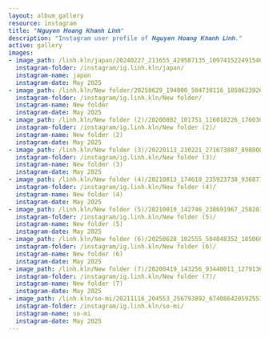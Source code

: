 ```yaml
---
layout: album_gallery
resource: instagram
title: "𝑵𝒈𝒖𝒚𝒆𝒏 𝑯𝒐𝒂𝒏𝒈 𝑲𝒉𝒂𝒏𝒉 𝑳𝒊𝒏𝒉"
description: "Instagram user profile of 𝑵𝒈𝒖𝒚𝒆𝒏 𝑯𝒐𝒂𝒏𝒈 𝑲𝒉𝒂𝒏𝒉 𝑳𝒊𝒏𝒉."
active: gallery
images: 
- image_path: /linh.kln/japan/20240227_211655_429587135_1097415224915468_3415985951360099023_n.jpg
  instagram-folder: /instagram/ig.linh.kln/japan/
  instagram-name: japan
  instagram-date: May 2025
- image_path: /linh.kln/New folder/20250629_194000_504730116_18506239261008644_6504050147540140828_n.jpg
  instagram-folder: /instagram/ig.linh.kln/New folder/
  instagram-name: New folder
  instagram-date: May 2025
- image_path: /linh.kln/New folder (2)/20200802_101751_116018226_1760308337450677_1968624485189741110_n.jpg
  instagram-folder: /instagram/ig.linh.kln/New folder (2)/
  instagram-name: New folder (2)
  instagram-date: May 2025
- image_path: /linh.kln/New folder (3)/20220113_210221_271673887_898808544157189_5512672853361872049_n.jpg
  instagram-folder: /instagram/ig.linh.kln/New folder (3)/
  instagram-name: New folder (3)
  instagram-date: May 2025
- image_path: /linh.kln/New folder (4)/20210813_174610_235923738_936877116896513_5590430447837511873_n.jpg
  instagram-folder: /instagram/ig.linh.kln/New folder (4)/
  instagram-name: New folder (4)
  instagram-date: May 2025
- image_path: /linh.kln/New folder (5)/20210819_142746_238691967_258201519262254_4643849587102789931_n.jpg
  instagram-folder: /instagram/ig.linh.kln/New folder (5)/
  instagram-name: New folder (5)
  instagram-date: May 2025
- image_path: /linh.kln/New folder (6)/20250628_102555_504048352_18506025811008644_5351773292287653048_n.jpg
  instagram-folder: /instagram/ig.linh.kln/New folder (6)/
  instagram-name: New folder (6)
  instagram-date: May 2025
- image_path: /linh.kln/New folder (7)/20200419_143256_93440011_1279136245619425_7098539873456732380_n.jpg
  instagram-folder: /instagram/ig.linh.kln/New folder (7)/
  instagram-name: New folder (7)
  instagram-date: May 2025
- image_path: /linh.kln/so-mi/20211116_204553_256793892_6740864205925519_6659654656672296696_n.jpg
  instagram-folder: /instagram/ig.linh.kln/so-mi/
  instagram-name: so-mi
  instagram-date: May 2025
---
```

